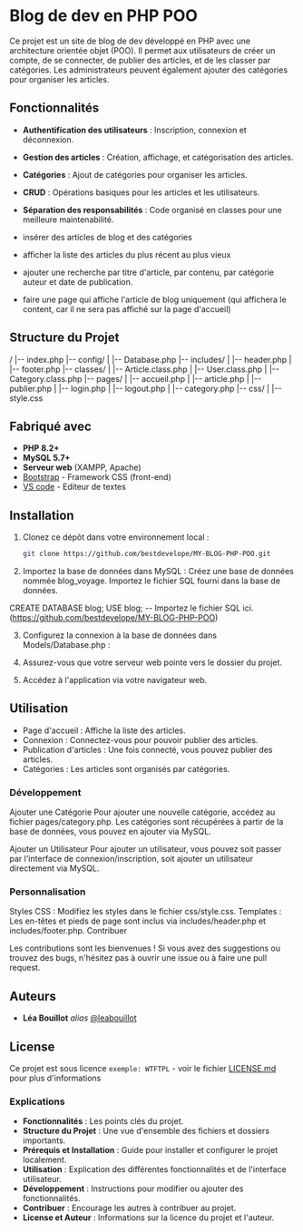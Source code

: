 # Blog de dev en PHP POO

Ce projet est un site de blog de dev développé en PHP avec une architecture orientée objet (POO). Il permet aux utilisateurs de créer un compte, de se connecter, de publier des articles, et de les classer par catégories. Les administrateurs peuvent également ajouter des catégories pour organiser les articles.

## Fonctionnalités

- **Authentification des utilisateurs** : Inscription, connexion et déconnexion.
- **Gestion des articles** : Création, affichage, et catégorisation des articles.
- **Catégories** : Ajout de catégories pour organiser les articles.
- **CRUD** : Opérations basiques pour les articles et les utilisateurs.
- **Séparation des responsabilités** : Code organisé en classes pour une meilleure maintenabilité.

- insérer des articles de blog et des catégories
- afficher la liste des articles du plus récent au plus vieux
- ajouter une recherche par titre d'article, par contenu, par catégorie auteur et date de publication.
- faire une page qui affiche l'article de blog uniquement (qui affichera le content, car il ne sera pas affiché sur la page d'accueil)

## Structure du Projet

/ |-- index.php |-- config/ | |-- Database.php |-- includes/ | |-- header.php | |-- footer.php |-- classes/ | |-- Article.class.php | |-- User.class.php | |-- Category.class.php |-- pages/ | |-- accueil.php | |-- article.php | |-- publier.php | |-- login.php | |-- logout.php | |-- category.php |-- css/ | |-- style.css

## Fabriqué avec

- **PHP 8.2+**
- **MySQL 5.7+**
- **Serveur web** (XAMPP, Apache)
- [Bootstrap](https://getbootstrap.com) - Framework CSS (front-end)
- [VS code](https://code.visualstudio.com) - Editeur de textes

## Installation

1. Clonez ce dépôt dans votre environnement local :

   ```bash
   git clone https://github.com/bestdevelope/MY-BLOG-PHP-POO.git
   ```

2. Importez la base de données dans MySQL :
   Créez une base de données nommée blog_voyage.
   Importez le fichier SQL fourni dans la base de données.

CREATE DATABASE blog;
USE blog;
-- Importez le fichier SQL ici. (https://github.com/bestdevelope/MY-BLOG-PHP-POO)

3. Configurez la connexion à la base de données dans Models/Database.php :

4. Assurez-vous que votre serveur web pointe vers le dossier du projet.

5. Accédez à l'application via votre navigateur web.

## Utilisation

- Page d'accueil : Affiche la liste des articles.
- Connexion : Connectez-vous pour pouvoir publier des articles.
- Publication d'articles : Une fois connecté, vous pouvez publier des articles.
- Catégories : Les articles sont organisés par catégories.

### Développement

Ajouter une Catégorie
Pour ajouter une nouvelle catégorie, accédez au fichier pages/category.php. Les catégories sont récupérées à partir de la base de données, vous pouvez en ajouter via MySQL.

Ajouter un Utilisateur
Pour ajouter un utilisateur, vous pouvez soit passer par l'interface de connexion/inscription, soit ajouter un utilisateur directement via MySQL.

### Personnalisation

Styles CSS : Modifiez les styles dans le fichier css/style.css.
Templates : Les en-têtes et pieds de page sont inclus via includes/header.php et includes/footer.php.
Contribuer

Les contributions sont les bienvenues ! Si vous avez des suggestions ou trouvez des bugs, n'hésitez pas à ouvrir une issue ou à faire une pull request.

## Auteurs

- **Léa Bouillot** _alias_ [@leabouillot](https://github.com/bestdevelope)

## License

Ce projet est sous licence `exemple: WTFTPL` - voir le fichier [LICENSE.md](LICENSE.md) pour plus d'informations

### Explications

- **Fonctionnalités** : Les points clés du projet.
- **Structure du Projet** : Une vue d'ensemble des fichiers et dossiers importants.
- **Prérequis et Installation** : Guide pour installer et configurer le projet localement.
- **Utilisation** : Explication des différentes fonctionnalités et de l'interface utilisateur.
- **Développement** : Instructions pour modifier ou ajouter des fonctionnalités.
- **Contribuer** : Encourage les autres à contribuer au projet.
- **License et Auteur** : Informations sur la licence du projet et l'auteur.

